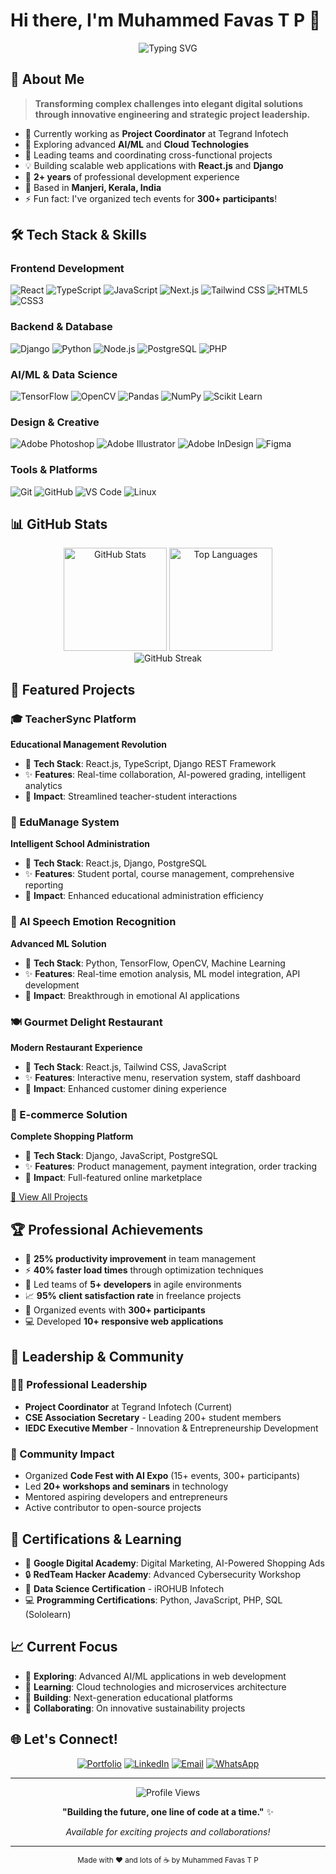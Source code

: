 # Hi there, I'm Muhammed Favas T P 👋

<div align="center">
  <img src="https://readme-typing-svg.herokuapp.com?font=Fira+Code&size=28&duration=3000&pause=1000&color=2E9EFF&center=true&vCenter=true&width=600&lines=Project+Coordinator;Full-Stack+Developer;AI%2FML+Enthusiast;Creative+Problem+Solver" alt="Typing SVG" />
</div>

## 🚀 About Me

> **Transforming complex challenges into elegant digital solutions through innovative engineering and strategic project leadership.**

- 🔭 Currently working as **Project Coordinator** at Tegrand Infotech
- 🌱 Exploring advanced **AI/ML** and **Cloud Technologies**
- 👯 Leading teams and coordinating cross-functional projects
- 💡 Building scalable web applications with **React.js** and **Django**
- 🎯 **2+ years** of professional development experience
- 📍 Based in **Manjeri, Kerala, India**
- ⚡ Fun fact: I've organized tech events for **300+ participants**!

## 🛠️ Tech Stack & Skills

### Frontend Development
![React](https://img.shields.io/badge/React-20232A?style=for-the-badge&logo=react&logoColor=61DAFB)
![TypeScript](https://img.shields.io/badge/TypeScript-007ACC?style=for-the-badge&logo=typescript&logoColor=white)
![JavaScript](https://img.shields.io/badge/JavaScript-323330?style=for-the-badge&logo=javascript&logoColor=F7DF1E)
![Next.js](https://img.shields.io/badge/Next.js-000000?style=for-the-badge&logo=next.js&logoColor=white)
![Tailwind CSS](https://img.shields.io/badge/Tailwind_CSS-38B2AC?style=for-the-badge&logo=tailwind-css&logoColor=white)
![HTML5](https://img.shields.io/badge/HTML5-E34F26?style=for-the-badge&logo=html5&logoColor=white)
![CSS3](https://img.shields.io/badge/CSS3-1572B6?style=for-the-badge&logo=css3&logoColor=white)

### Backend & Database
![Django](https://img.shields.io/badge/Django-092E20?style=for-the-badge&logo=django&logoColor=white)
![Python](https://img.shields.io/badge/Python-FFD43B?style=for-the-badge&logo=python&logoColor=blue)
![Node.js](https://img.shields.io/badge/Node.js-339933?style=for-the-badge&logo=node.js&logoColor=white)
![PostgreSQL](https://img.shields.io/badge/PostgreSQL-316192?style=for-the-badge&logo=postgresql&logoColor=white)
![PHP](https://img.shields.io/badge/PHP-777BB4?style=for-the-badge&logo=php&logoColor=white)

### AI/ML & Data Science
![TensorFlow](https://img.shields.io/badge/TensorFlow-FF6F00?style=for-the-badge&logo=tensorflow&logoColor=white)
![OpenCV](https://img.shields.io/badge/OpenCV-27338e?style=for-the-badge&logo=OpenCV&logoColor=white)
![Pandas](https://img.shields.io/badge/Pandas-2C2D72?style=for-the-badge&logo=pandas&logoColor=white)
![NumPy](https://img.shields.io/badge/Numpy-777BB4?style=for-the-badge&logo=numpy&logoColor=white)
![Scikit Learn](https://img.shields.io/badge/scikit_learn-F7931E?style=for-the-badge&logo=scikit-learn&logoColor=white)

### Design & Creative
![Adobe Photoshop](https://img.shields.io/badge/Adobe%20Photoshop-31A8FF?style=for-the-badge&logo=Adobe%20Photoshop&logoColor=black)
![Adobe Illustrator](https://img.shields.io/badge/Adobe%20Illustrator-FF9A00?style=for-the-badge&logo=adobe%20illustrator&logoColor=white)
![Adobe InDesign](https://img.shields.io/badge/Adobe%20InDesign-FF3366?style=for-the-badge&logo=Adobe%20InDesign&logoColor=white)
![Figma](https://img.shields.io/badge/Figma-F24E1E?style=for-the-badge&logo=figma&logoColor=white)

### Tools & Platforms
![Git](https://img.shields.io/badge/Git-F05032?style=for-the-badge&logo=git&logoColor=white)
![GitHub](https://img.shields.io/badge/GitHub-100000?style=for-the-badge&logo=github&logoColor=white)
![VS Code](https://img.shields.io/badge/VS_Code-0078D4?style=for-the-badge&logo=visual%20studio%20code&logoColor=white)
![Linux](https://img.shields.io/badge/Linux-FCC624?style=for-the-badge&logo=linux&logoColor=black)

## 📊 GitHub Stats

<div align="center">
  <img src="https://github-readme-stats.vercel.app/api?username=favasMuhammed&show_icons=true&theme=tokyonight&hide_border=true&count_private=true" alt="GitHub Stats" height="165">
  <img src="https://github-readme-stats.vercel.app/api/top-langs/?username=favasMuhammed&layout=compact&theme=tokyonight&hide_border=true" alt="Top Languages" height="165">
</div>

<div align="center">
  <img src="https://github-readme-streak-stats.herokuapp.com/?user=favasMuhammed&theme=tokyonight&hide_border=true" alt="GitHub Streak" />
</div>

## 🚀 Featured Projects

### 🎓 TeacherSync Platform
**Educational Management Revolution**
- 🔧 **Tech Stack**: React.js, TypeScript, Django REST Framework
- ✨ **Features**: Real-time collaboration, AI-powered grading, intelligent analytics
- 🎯 **Impact**: Streamlined teacher-student interactions

### 🏫 EduManage System
**Intelligent School Administration**
- 🔧 **Tech Stack**: React.js, Django, PostgreSQL
- ✨ **Features**: Student portal, course management, comprehensive reporting
- 🎯 **Impact**: Enhanced educational administration efficiency

### 🤖 AI Speech Emotion Recognition
**Advanced ML Solution**
- 🔧 **Tech Stack**: Python, TensorFlow, OpenCV, Machine Learning
- ✨ **Features**: Real-time emotion analysis, ML model integration, API development
- 🎯 **Impact**: Breakthrough in emotional AI applications

### 🍽️ Gourmet Delight Restaurant
**Modern Restaurant Experience**
- 🔧 **Tech Stack**: React.js, Tailwind CSS, JavaScript
- ✨ **Features**: Interactive menu, reservation system, staff dashboard
- 🎯 **Impact**: Enhanced customer dining experience

### 🛒 E-commerce Solution
**Complete Shopping Platform**
- 🔧 **Tech Stack**: Django, JavaScript, PostgreSQL
- ✨ **Features**: Product management, payment integration, order tracking
- 🎯 **Impact**: Full-featured online marketplace

[🔗 View All Projects](https://favasmuhammed.github.io/portfolio)

## 🏆 Professional Achievements

- 🚀 **25% productivity improvement** in team management
- ⚡ **40% faster load times** through optimization techniques
- 👥 Led teams of **5+ developers** in agile environments
- 📈 **95% client satisfaction rate** in freelance projects
- 🎪 Organized events with **300+ participants**
- 💻 Developed **10+ responsive web applications**

## 🎯 Leadership & Community

### 👨‍💼 Professional Leadership
- **Project Coordinator** at Tegrand Infotech (Current)
- **CSE Association Secretary** - Leading 200+ student members
- **IEDC Executive Member** - Innovation & Entrepreneurship Development

### 🌟 Community Impact
- Organized **Code Fest with AI Expo** (15+ events, 300+ participants)
- Led **20+ workshops and seminars** in technology
- Mentored aspiring developers and entrepreneurs
- Active contributor to open-source projects

## 📜 Certifications & Learning

- 🏅 **Google Digital Academy**: Digital Marketing, AI-Powered Shopping Ads
- 🔒 **RedTeam Hacker Academy**: Advanced Cybersecurity Workshop
- 💾 **Data Science Certification** - iROHUB Infotech
- 💻 **Programming Certifications**: Python, JavaScript, PHP, SQL (Sololearn)

## 📈 Current Focus

- 🔭 **Exploring**: Advanced AI/ML applications in web development
- 🌱 **Learning**: Cloud technologies and microservices architecture
- 🎯 **Building**: Next-generation educational platforms
- 🤝 **Collaborating**: On innovative sustainability projects

## 🌐 Let's Connect!

<div align="center">
  
[![Portfolio](https://img.shields.io/badge/Portfolio-FF5722?style=for-the-badge&logo=todoist&logoColor=white)](https://favasmuhammed.github.io/portfolio)
[![LinkedIn](https://img.shields.io/badge/LinkedIn-0077B5?style=for-the-badge&logo=linkedin&logoColor=white)](https://linkedin.com/in/muhammed-favas-t-p)
[![Email](https://img.shields.io/badge/Email-D14836?style=for-the-badge&logo=gmail&logoColor=white)](mailto:favastp2@gmail.com)
[![WhatsApp](https://img.shields.io/badge/WhatsApp-25D366?style=for-the-badge&logo=whatsapp&logoColor=white)](https://wa.me/917510206913)

</div>

---

<div align="center">
  <img src="https://komarev.com/ghpvc/?username=favasMuhammed&style=for-the-badge&color=brightgreen" alt="Profile Views" />
  
  **"Building the future, one line of code at a time."** ✨
  
  *Available for exciting projects and collaborations!*
</div>

---

<div align="center">
  <sub>Made with ❤️ and lots of ☕ by Muhammed Favas T P</sub>
</div>
